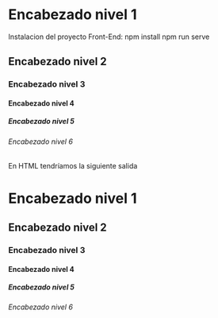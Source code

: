 # Encabezado nivel 1
Instalacion del proyecto Front-End:
    npm install
    npm run serve
## Encabezado nivel 2
### Encabezado nivel 3
#### Encabezado nivel 4
##### Encabezado nivel 5
###### Encabezado nivel 6

En HTML tendríamos la siguiente salida
<h1> Encabezado nivel 1 </h1>
<h2> Encabezado nivel 2 </h2>
<h3> Encabezado nivel 3 </h3>
<h4> Encabezado nivel 4 </h4>
<h5> Encabezado nivel 5 </h5>
<h6> Encabezado nivel 6 </h6>